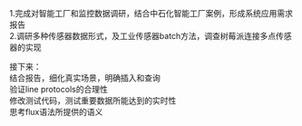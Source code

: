 1.完成对智能工厂和监控数据调研，结合中石化智能工厂案例，形成系统应用需求报告  
2.调研多种传感器数据形式，及工业传感器batch方法，调查树莓派连接多点传感器的实现  

接下来：  
结合报告，细化真实场景，明确插入和查询   
验证line protocols的合理性  
修改测试代码，测试重要数据所能达到的实时性  
思考flux语法所提供的语义  
